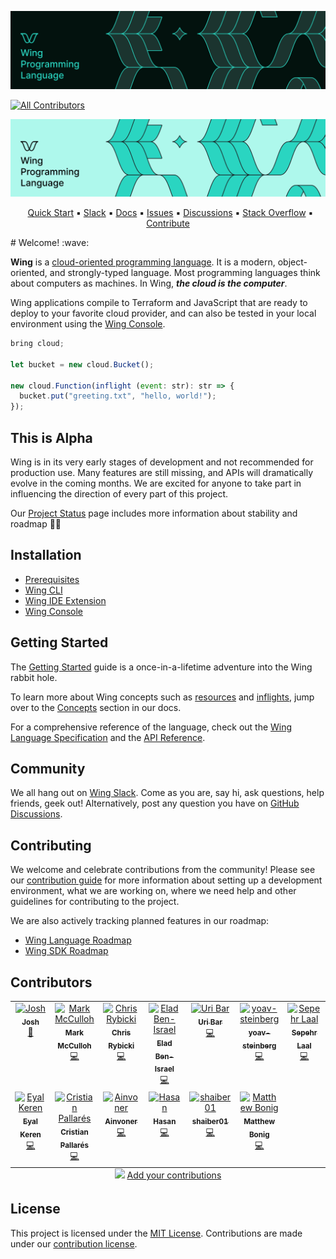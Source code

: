 ![](./logo/banner-dark.png#gh-dark-mode-only)

<!-- ALL-CONTRIBUTORS-BADGE:START - Do not remove or modify this section -->
[![All Contributors](https://img.shields.io/badge/all_contributors-13-orange.svg?style=flat-square)](#contributors-)
<!-- ALL-CONTRIBUTORS-BADGE:END -->

![](./logo/banner-light.png#gh-light-mode-only)

<p align="center">
  &nbsp;
  <a href="https://docs.winglang.io/getting-started">Quick Start</a>
  ▪︎
  <a href="http://t.winglang.io/slack">Slack</a>
  ▪︎
  <a href="https://docs.winglang.io/">Docs</a>
  ▪︎
  <a href="https://github.com/winglang/wing/issues">Issues</a>
  ▪︎
  <a href="https://github.com/winglang/wing/discussions">Discussions</a>
  ▪︎
  <a href="https://stackoverflow.com/questions/tagged/winglang">Stack Overflow</a>
  ▪︎
  <a href="https://docs.winglang.io/contributors/handbook">Contribute</a>
</p>
# Welcome! :wave:

**Wing** is a [cloud-oriented programming language]. It is a modern,
object-oriented, and strongly-typed language. Most programming languages think
about computers as machines. In Wing, **_the cloud is the computer_**.

Wing applications compile to Terraform and JavaScript that are ready to deploy
to your favorite cloud provider, and can also be tested in your local
environment using the [Wing Console](https://docs.winglang.io/getting-started/console).

[cloud-oriented programming language]: https://docs.winglang.io/#what-is-a-cloud-oriented-language

```js
bring cloud;

let bucket = new cloud.Bucket();

new cloud.Function(inflight (event: str): str => {
  bucket.put("greeting.txt", "hello, world!");
});
```

## This is Alpha

Wing is in its very early stages of development and not recommended for
production use. Many features are still missing, and APIs will dramatically
evolve in the coming months. We are excited for anyone to take part in
influencing the direction of every part of this project.

Our <a href="https://docs.winglang.io/status">Project Status</a> page includes
more information about stability and roadmap 👷‍♀️

## Installation

- [Prerequisites](https://docs.winglang.io/getting-started/installation#prerequisites)
- [Wing CLI](https://docs.winglang.io/getting-started/installation#wing-cli)
- [Wing IDE Extension](https://docs.winglang.io/getting-started/installation#wing-ide-extension)
- [Wing Console](https://docs.winglang.io/getting-started/installation#wing-console)

## Getting Started

The [Getting Started](https://docs.winglang.io/getting-started) guide is a
once-in-a-lifetime adventure into the Wing rabbit hole.

To learn more about Wing concepts such as
[resources](https://docs.winglang.io/concepts/resources) and
[inflights](https://docs.winglang.io/concepts/inflights), jump over to the
[Concepts](https://docs.winglang.io/category/concepts) section in our docs.

For a comprehensive reference of the language, check out the [Wing Language
Specification](https://docs.winglang.io/reference/spec) and the [API
Reference](https://docs.winglang.io/reference/sdk).

## Community

We all hang out on [Wing Slack]. Come as you are, say hi, ask questions, help
friends, geek out! Alternatively, post any question you have on [GitHub
Discussions](https://github.com/winglang/wing/discussions).

## Contributing

We welcome and celebrate contributions from the community! Please see our
[contribution guide](./CONTRIBUTING.md) for more information about setting up a
development environment, what we are working on, where we need help and other
guidelines for contributing to the project.

We are also actively tracking planned features in our roadmap:

- [Wing Language Roadmap](https://github.com/orgs/winglang/projects/1/views/1)
- [Wing SDK Roadmap](https://github.com/orgs/winglang/projects/3/views/1)

## Contributors

<!-- ALL-CONTRIBUTORS-LIST:START - Do not remove or modify this section -->
<!-- prettier-ignore-start -->
<!-- markdownlint-disable -->
<table>
  <tbody>
    <tr>
      <td align="center" valign="top" width="14.28%"><a href="https://github.com/Joshswooft"><img src="https://avatars.githubusercontent.com/u/60711758?v=4?s=100" width="100px;" alt="Josh"/><br /><sub><b>Josh</b></sub></a><br /><a href="https://github.com/winglang/wing/commits?author=Joshswooft" title="Documentation">📖</a></td>
      <td align="center" valign="top" width="14.28%"><a href="https://www.linkedin.com/in/mark-mcculloh/"><img src="https://avatars.githubusercontent.com/u/1237390?v=4?s=100" width="100px;" alt="Mark McCulloh"/><br /><sub><b>Mark McCulloh</b></sub></a><br /><a href="https://github.com/winglang/wing/commits?author=MarkMcCulloh" title="Code">💻</a></td>
      <td align="center" valign="top" width="14.28%"><a href="https://rybicki.io/"><img src="https://avatars.githubusercontent.com/u/5008987?v=4?s=100" width="100px;" alt="Chris Rybicki"/><br /><sub><b>Chris Rybicki</b></sub></a><br /><a href="https://github.com/winglang/wing/commits?author=Chriscbr" title="Code">💻</a></td>
      <td align="center" valign="top" width="14.28%"><a href="https://github.com/eladb"><img src="https://avatars.githubusercontent.com/u/598796?v=4?s=100" width="100px;" alt="Elad Ben-Israel"/><br /><sub><b>Elad Ben-Israel</b></sub></a><br /><a href="https://github.com/winglang/wing/commits?author=eladb" title="Code">💻</a></td>
      <td align="center" valign="top" width="14.28%"><a href="https://github.com/staycoolcall911"><img src="https://avatars.githubusercontent.com/u/106860404?v=4?s=100" width="100px;" alt="Uri Bar"/><br /><sub><b>Uri Bar</b></sub></a><br /><a href="https://github.com/winglang/wing/commits?author=staycoolcall911" title="Code">💻</a></td>
      <td align="center" valign="top" width="14.28%"><a href="https://github.com/yoav-steinberg"><img src="https://avatars.githubusercontent.com/u/1160578?v=4?s=100" width="100px;" alt="yoav-steinberg"/><br /><sub><b>yoav-steinberg</b></sub></a><br /><a href="https://github.com/winglang/wing/commits?author=yoav-steinberg" title="Code">💻</a></td>
      <td align="center" valign="top" width="14.28%"><a href="https://sepehrlaal.com/"><img src="https://avatars.githubusercontent.com/u/5657848?v=4?s=100" width="100px;" alt="Sepehr Laal"/><br /><sub><b>Sepehr Laal</b></sub></a><br /><a href="https://github.com/winglang/wing/commits?author=3p3r" title="Code">💻</a></td>
    </tr>
    <tr>
      <td align="center" valign="top" width="14.28%"><a href="https://winglang.io/"><img src="https://avatars.githubusercontent.com/u/1727147?v=4?s=100" width="100px;" alt="Eyal Keren"/><br /><sub><b>Eyal Keren</b></sub></a><br /><a href="https://github.com/winglang/wing/commits?author=ekeren" title="Code">💻</a></td>
      <td align="center" valign="top" width="14.28%"><a href="https://pallares.io/"><img src="https://avatars.githubusercontent.com/u/1077520?v=4?s=100" width="100px;" alt="Cristian Pallarés"/><br /><sub><b>Cristian Pallarés</b></sub></a><br /><a href="https://github.com/winglang/wing/commits?author=skyrpex" title="Code">💻</a></td>
      <td align="center" valign="top" width="14.28%"><a href="https://github.com/ainvoner"><img src="https://avatars.githubusercontent.com/u/2538825?v=4?s=100" width="100px;" alt="Ainvoner"/><br /><sub><b>Ainvoner</b></sub></a><br /><a href="https://github.com/winglang/wing/commits?author=ainvoner" title="Code">💻</a></td>
      <td align="center" valign="top" width="14.28%"><a href="https://github.com/hasanaburayyan"><img src="https://avatars.githubusercontent.com/u/45375125?v=4?s=100" width="100px;" alt="Hasan"/><br /><sub><b>Hasan</b></sub></a><br /><a href="https://github.com/winglang/wing/commits?author=hasanaburayyan" title="Code">💻</a></td>
      <td align="center" valign="top" width="14.28%"><a href="https://github.com/shaiber01"><img src="https://avatars.githubusercontent.com/u/40353334?v=4?s=100" width="100px;" alt="shaiber01"/><br /><sub><b>shaiber01</b></sub></a><br /><a href="https://github.com/winglang/wing/commits?author=shaiber01" title="Code">💻</a></td>
      <td align="center" valign="top" width="14.28%"><a href="https://www.matthewbonig.com/"><img src="https://avatars.githubusercontent.com/u/1559437?v=4?s=100" width="100px;" alt="Matthew Bonig"/><br /><sub><b>Matthew Bonig</b></sub></a><br /><a href="https://github.com/winglang/wing/commits?author=mbonig" title="Code">💻</a></td>
    </tr>
  </tbody>
  <tfoot>
    <tr>
      <td align="center" size="13px" colspan="7">
        <img src="https://raw.githubusercontent.com/all-contributors/all-contributors-cli/1b8533af435da9854653492b1327a23a4dbd0a10/assets/logo-small.svg">
          <a href="https://all-contributors.js.org/docs/en/bot/usage">Add your contributions</a>
        </img>
      </td>
    </tr>
  </tfoot>
</table>

<!-- markdownlint-restore -->
<!-- prettier-ignore-end -->

<!-- ALL-CONTRIBUTORS-LIST:END -->

## License

This project is licensed under the [MIT License](./LICENSE.md). Contributions are made under our [contribution license](https://docs.winglang.io/terms-and-policies/contribution-license.html).

[wing slack]: https://t.winglang.io/slack
